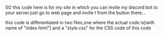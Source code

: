 SO this code here is for my site in which you can invite my discord bot to your server.just go to web page and invite t from the button there...

this code is differentiated in two files,one where the actual code is[with name of "index.html"] and a "style.css" for the CSS code of this code
